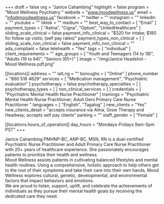 +++
draft = false
org = "Janice Cahambing"
highlight = false
program = "Mood Wellness Psychiatry "
website = "www.moodwellness.us"
email = "info@moodwellness.us"
facebook = ""
twitter = ""
instagram = ""
linkedin = ""
youtube = ""
tiktok = ""
medium = ""
best_way_to_contact = [ "Email" ]
payment_types = [ "Aetna", "Cigna", "Optum", "UnitedHealthcare" ]
sliding_scale_clinical = false
payment_info_clinical = "$320 for intake; $180 for follow up visits; (self pay rates)"
payment_types_non_clinical = [ ]
sliding_scale_non_clinical = false
payment_info_non_clinical = ""
ada_compliant = false
telehealth = "Yes"
tags = [ "individual" ]
client_requirements = ""
age_groups = [
  "Youth and Teenagers (14 to 19)",
  "Adults (19 to 64)",
  "Seniors (65+)"
]
image = "/img/Janice Headshot - Mood Wellness.pdf.png"

[[locations]]
address = ""
latLng = ""
boroughs = [ "Online" ]
phone_number = "860 518 4629"
services = [ "Medication management", "Psychiatric evaluation" ]
psychotherapy = false
psychotherapy_specialties = [ ]
psychotherapy_types = [ ]
non_clinical_services = [ ]
credentials = [ "Psychiatric Mental Health Nurse Practitioner" ]
trainings = "Psychiatric Mental Health Nurse Practitioner; Adult Gero Primary Care Nurse Practitioner "
languages = [ "English", "Tagalog" ]
new_clients = "Yes"
new_clients_detail = "accepts insurance via Alma, Grow Therapy and Headway; accepts self pay clients"
parking = ""
staff_gender = [ "Female" ]

  [[locations.hours_of_operation]]
  day_hours = "Mondays-Fridays 9am-5pm PST"
+++

Janice Cahambing PMHNP-BC, ANP-BC, MSN, RN is a dual-certified Psychiatric Nurse Practitioner and Adult Primary Care Nurse Practitioner with 20+ years of healthcare experience. She passionately encourages patients to prioritize their health and wellness. <br>
Mood Wellness assists patients in cultivating balanced lifestyles and mental health routines. Using a comprehensive, holistic approach to help others get to the root of their symptoms and take their care into their own hands, Mood Wellness explores cultural, genetic, developmental, and environmental factors that impact behaviors and emotions. <br>
We are proud to listen, support, uplift, and celebrate the achievements of individuals as they pursue their mental health goals by receiving the dedicated care they need. <br>
